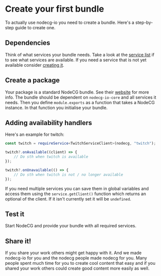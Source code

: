 # Create your first bundle

To actually use nodecg-io you need to create a bundle. Here's a step-by-step guide to create one.

## Dependencies

Think of what services your bundle needs. Take a look at the [service list](../services.md) if to see what services are available. If you need a service that is not yet available consider [creating it](../contribute/create_service.md).

## Create a package

Your package is a standard NodeCG bundle. See their [website](https://nodecg.com/) for more info. The bundle should be dependent on `nodecg-io-core` and all services it needs. Then you define `module.exports` as a function that takes a NodeCG instance. In that function you initialise your bundle.

## Adding availability handlers

Here's an example for twitch:

```typescript
const twitch = requireService<TwitchServiceClient>(nodecg, "twitch");

twitch?.onAvailable((client) => {
    // Do sth when twitch is available
});

twitch?.onUnavailable(() => {
    // Do sth when twitch is not / no longer available
});
```

If you need multiple services you can save them in global variables and access them using the `service.getClient()` function which returns an optional of the client. If it isn't currently set it will be `undefined`.

## Test it

Start NodeCG and provide your bundle with all required services.

## Share it!

If you share your work others might get happy with it. And we made nodecg-io for you and the nodecg people made nodecg for you. Many people spent much time for you to create cool content that easy and if you shared your work others could create good content more easily as well.
